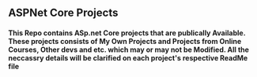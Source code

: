 ## ASPNet Core Projects

#### This Repo contains ASp.net Core projects that are publically Available. These projects consists of My Own Projects and Projects from Online Courses, Other devs and etc. which may or may not be Modified. All the neccassry details will be clarified on each project's respective **ReadMe file**